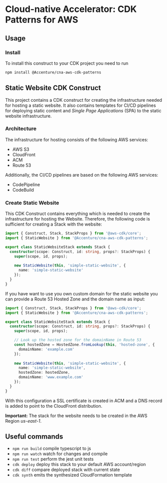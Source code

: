 # Cloud-native Accelerator: CDK Patterns for AWS

## Usage

### Install

To install this construct to your CDK project you need to run

```bash
npm install @Accenture/cna-aws-cdk-patterns
```


## Static Website CDK Construct

This project contains a CDK construct for creating the infrastructure needed for hosting a static website. It also contains templates for CI/CD pipelines for deploying static content and *Single Page Applications* (SPA) to the static website infrastructure.

### Architecture

The infrastructure for hosting consists of the following AWS services:

* AWS S3
* CloudFront
* ACM
* Route 53

Additionally, the CI/CD pipelines are based on the following AWS services:

* CodePipeline
* CodeBuild

### Create Static Website

This CDK Construct contains everything which is needed to create the infrastructure for hosting the Website. Therefore, the following code is sufficient for creating a Stack with the website:

```typescript
import { Construct, Stack, StackProps } from '@aws-cdk/core';
import { StaticWebsite } from '@Accenture/cna-aws-cdk-patterns';

export class StaticWebsiteStack extends Stack {
  constructor(scope: Construct, id: string, props?: StackProps) {
    super(scope, id, props);
    
    new StaticWebsite(this, 'simple-static-website', {
      name: 'simple-static-website'
    });
  }
}
```

If you have want to use you own custom domain for the static website you can provide a Route 53 Hosted Zone and the domain name as input:

```typescript
import { Construct, Stack, StackProps } from '@aws-cdk/core';
import { StaticWebsite } from '@Accenture/cna-aws-cdk-patterns';

export class StaticWebsiteStack extends Stack {
  constructor(scope: Construct, id: string, props?: StackProps) {
    super(scope, id, props);

    // Look up the hosted zone for the domainName in Route 53
    const hostedZone = HostedZone.fromLookup(this, 'hosted-zone', {
      domainName: 'example.com'
    });
    
    new StaticWebsite(this, 'simple-static-website', {
      name: 'simple-static-website',
      hostedZone: hostedZone,
      domainName: 'www.example.com'
    });
  }
}
```

With this configuration a SSL certificate is created in ACM and a DNS record is added to point to the CloudFront distribution.

**Important:** The stack for the website needs to be created in the AWS Region *us-east-1*.

## Useful commands

 * `npm run build`   compile typescript to js
 * `npm run watch`   watch for changes and compile
 * `npm run test`    perform the jest unit tests
 * `cdk deploy`      deploy this stack to your default AWS account/region
 * `cdk diff`        compare deployed stack with current state
 * `cdk synth`       emits the synthesized CloudFormation template
